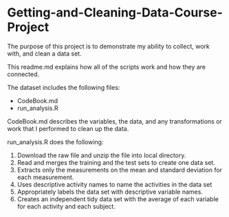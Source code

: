# Getting-and-Cleaning-Data-Course-Project
The purpose of this project is to demonstrate my ability to collect, work with, and clean a data set.

This readme.md explains how all of the scripts work and how they are connected.

The dataset includes the following files:
- CodeBook.md
- run_analysis.R

CodeBook.md describes the variables, the data, and any transformations or work that I performed to clean up the data.

run_analysis.R does the following:
1) Download the raw file and unzip the file into local directory.
2) Read and merges the training and the test sets to create one data set.
3) Extracts only the measurements on the mean and standard deviation for each measurement.
4) Uses descriptive activity names to name the activities in the data set
5) Appropriately labels the data set with descriptive variable names.
6) Creates an independent tidy data set with the average of each variable for each activity and each subject.
